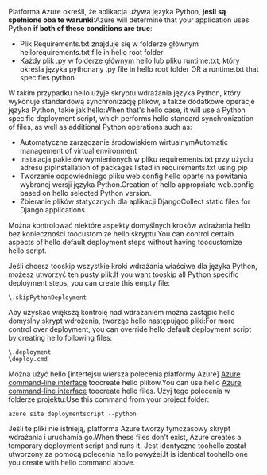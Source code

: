 <span data-ttu-id="2c838-101">Platforma Azure określi, że aplikacja używa języka Python, **jeśli są spełnione oba te warunki**:</span><span class="sxs-lookup"><span data-stu-id="2c838-101">Azure will determine that your application uses Python **if both of these conditions are true**:</span></span>

* <span data-ttu-id="2c838-102">Plik Requirements.txt znajduje się w folderze głównym hello</span><span class="sxs-lookup"><span data-stu-id="2c838-102">requirements.txt file in hello root folder</span></span>
* <span data-ttu-id="2c838-103">Każdy plik .py w folderze głównym hello lub pliku runtime.txt, który określa języka python</span><span class="sxs-lookup"><span data-stu-id="2c838-103">any .py file in hello root folder OR a runtime.txt that specifies python</span></span>

<span data-ttu-id="2c838-104">W takim przypadku hello użyje skryptu wdrażania języka Python, który wykonuje standardową synchronizację plików, a także dodatkowe operacje języka Python, takie jak hello:</span><span class="sxs-lookup"><span data-stu-id="2c838-104">When that's hello case, it will use a Python specific deployment script, which performs hello standard synchronization of files, as well as additional Python operations such as:</span></span>

* <span data-ttu-id="2c838-105">Automatyczne zarządzanie środowiskiem wirtualnym</span><span class="sxs-lookup"><span data-stu-id="2c838-105">Automatic management of virtual environment</span></span>
* <span data-ttu-id="2c838-106">Instalacja pakietów wymienionych w pliku requirements.txt przy użyciu adresu pip</span><span class="sxs-lookup"><span data-stu-id="2c838-106">Installation of packages listed in requirements.txt using pip</span></span>
* <span data-ttu-id="2c838-107">Tworzenie odpowiedniego pliku web.config hello oparte na powitania wybranej wersji języka Python.</span><span class="sxs-lookup"><span data-stu-id="2c838-107">Creation of hello appropriate web.config based on hello selected Python version.</span></span>
* <span data-ttu-id="2c838-108">Zbieranie plików statycznych dla aplikacji Django</span><span class="sxs-lookup"><span data-stu-id="2c838-108">Collect static files for Django applications</span></span>

<span data-ttu-id="2c838-109">Można kontrolować niektóre aspekty domyślnych kroków wdrażania hello bez konieczności toocustomize hello skryptu.</span><span class="sxs-lookup"><span data-stu-id="2c838-109">You can control certain aspects of hello default deployment steps without having toocustomize hello script.</span></span>

<span data-ttu-id="2c838-110">Jeśli chcesz tooskip wszystkie kroki wdrażania właściwe dla języka Python, możesz utworzyć ten pusty plik:</span><span class="sxs-lookup"><span data-stu-id="2c838-110">If you want tooskip all Python specific deployment steps, you can create this empty file:</span></span>

    \.skipPythonDeployment

<span data-ttu-id="2c838-111">Aby uzyskać większą kontrolę nad wdrażaniem można zastąpić hello domyślny skrypt wdrożenia, tworząc hello następujące pliki:</span><span class="sxs-lookup"><span data-stu-id="2c838-111">For more control over deployment, you can override hello default deployment script by creating hello following files:</span></span>

    \.deployment
    \deploy.cmd

<span data-ttu-id="2c838-112">Można użyć hello [interfejsu wiersza polecenia platformy Azure] [ Azure command-line interface] toocreate hello plików.</span><span class="sxs-lookup"><span data-stu-id="2c838-112">You can use hello [Azure command-line interface][Azure command-line interface] toocreate hello files.</span></span>  <span data-ttu-id="2c838-113">Użyj tego polecenia w folderze projektu:</span><span class="sxs-lookup"><span data-stu-id="2c838-113">Use this command from your project folder:</span></span>

    azure site deploymentscript --python

<span data-ttu-id="2c838-114">Jeśli te pliki nie istnieją, platforma Azure tworzy tymczasowy skrypt wdrażania i uruchamia go.</span><span class="sxs-lookup"><span data-stu-id="2c838-114">When these files don't exist, Azure creates a temporary deployment script and runs it.</span></span>  <span data-ttu-id="2c838-115">Jest identyczne toohello został utworzony za pomocą polecenia hello powyżej.</span><span class="sxs-lookup"><span data-stu-id="2c838-115">It is identical toohello one you create with hello command above.</span></span>

[Azure command-line interface]: http://azure.microsoft.com/downloads/
